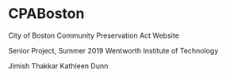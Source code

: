 # CPABoston
City of Boston Community Preservation Act Website

Senior Project, Summer 2019
Wentworth Institute of Technology

Jimish Thakkar
Kathleen Dunn
